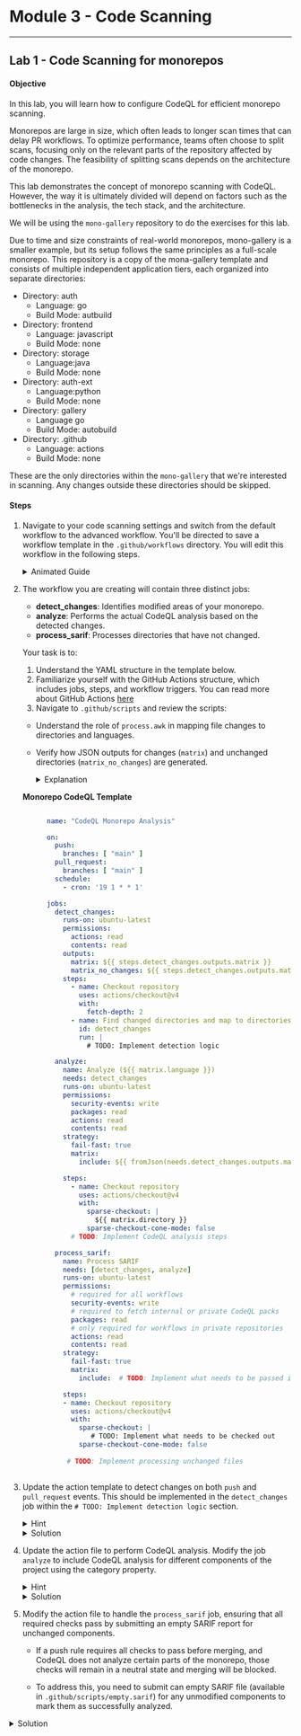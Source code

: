# Module 3 - Code Scanning

---

## Lab 1 - Code Scanning for monorepos

#### Objective

In this lab, you will learn how to configure CodeQL for efficient monorepo scanning.

Monorepos are large in size, which often leads to longer scan times that can delay PR workflows. To optimize performance, teams often choose to split scans, focusing only on the relevant parts of the repository affected by code changes. The feasibility of splitting scans depends on the architecture of the monorepo.

This lab demonstrates the concept of monorepo scanning with CodeQL. However, the way it is ultimately divided will depend on factors such as the bottlenecks in the analysis, the tech stack, and the architecture.

We will be using the `mono-gallery` repository to do the exercises for this lab. 

Due to time and size constraints of real-world monorepos, mono-gallery is a smaller example, but its setup follows the same principles as a full-scale monorepo. This repository is a copy of the mona-gallery template and consists of multiple independent application tiers, each organized into separate directories:

- Directory: auth
    - Language: go
    - Build Mode: autbuild
- Directory: frontend
    - Language: javascript
    - Build Mode: none
- Directory: storage
    - Language:java
    - Build Mode: none
- Directory: auth-ext    
    - Language:python
    - Build Mode: none
- Directory: gallery
    - Language go
    - Build Mode: autobuild
- Directory: .github
    - Language: actions
    - Build Mode: none

These are the only directories within the `mono-gallery` that we're interested in scanning. Any changes outside these directories should be skipped. 

#### Steps

1. Navigate to your code scanning settings and switch from the default workflow to the advanced workflow. You'll be directed to save a workflow template in the `.github/workflows` directory. You will edit this workflow in the following steps.

    <details>
      <summary> Animated Guide</summary>
    
      ![alt text](images/default-to-advanced.gif)
    
    </details>


2. The workflow you are creating will contain three distinct jobs:
     - **detect_changes**: Identifies modified areas of your monorepo.
     - **analyze**: Performs the actual CodeQL analysis based on the detected changes.
     - **process_sarif**: Processes directories that have not changed. 
     
     Your task is to:
     1. Understand the YAML structure in the template below.
     2. Familiarize yourself with the GitHub Actions structure, which includes jobs, steps, and workflow triggers. You can read more about GitHub Actions [here](https://docs.github.com/en/actions)
     3. Navigate to `.github/scripts` and review the scripts:
      - Understand the role of `process.awk` in mapping file changes to directories and languages.
      - Verify how JSON outputs for changes (`matrix`) and unchanged directories (`matrix_no_changes`) are generated.

        <details>
          <summary>Explanation</summary>
          
               
          This awk script processes a configuration file (`cfg_for_dir.txt`) that identifies the programming language and build mode for each directory. It then checks which directories have changes and which do not, and outputs this information in JSON format.
                     
          Here is a step-by-step explanation of the script:
                     
          `BEGIN` Block:
        
          Reads the `cfg_for_dir.txt` file line by line.
          Each line is split into fields based on the semicolon delimiter.
          Populates the `cfg_for_dir` associative array with the directory path as the key, and another associative array as the value, which contains the language and build mode for that directory.
                     
          `Main` Block:
        
          For each record processed, it checks if the directory (the first field) is in `cfg_for_dir`.
          If the directory is not yet in the `dirs` array, it adds an entry to the dirs array with JSON-formatted information about the directory, language, and build mode.
          Also, it iterates through all keys in `cfg_for_dir` and checks if they are not in `dirs`. If they are not, it adds them to the `no_changes` array with similar JSON-formatted information.
                
          `END` Block:
        
          Outputs the contents of `dirs` and `no_changes` arrays in JSON format.
          The `changes` array contains directories where files have changed, while the `no_changes` array contains directories where no files have changed.
          The final output is a JSON object that lists directories with changes and directories without changes, each with their corresponding language and build mode. This can be used for further processing, such as code 
          analysis or build orchestration.

        </details>

   **Monorepo CodeQL Template**
    ```yaml

          name: "CodeQL Monorepo Analysis"
    
          on:
            push:
              branches: [ "main" ]
            pull_request:
              branches: [ "main" ]
            schedule:
              - cron: '19 1 * * 1'
    
          jobs:
            detect_changes:
              runs-on: ubuntu-latest
              permissions:
                actions: read
                contents: read
              outputs:
                matrix: ${{ steps.detect_changes.outputs.matrix }}
                matrix_no_changes: ${{ steps.detect_changes.outputs.matrix_no_changes }}
              steps:
                - name: Checkout repository
                  uses: actions/checkout@v4
                  with:
                    fetch-depth: 2        
                - name: Find changed directories and map to directories and languages
                  id: detect_changes
                  run: |
                    # TODO: Implement detection logic
    
            analyze:
              name: Analyze (${{ matrix.language }})
              needs: detect_changes
              runs-on: ubuntu-latest
              permissions:
                security-events: write
                packages: read
                actions: read
                contents: read
              strategy:
                fail-fast: true
                matrix:
                  include: ${{ fromJson(needs.detect_changes.outputs.matrix) }}
    
              steps:
                - name: Checkout repository
                  uses: actions/checkout@v4
                  with:
                    sparse-checkout: |
                      ${{ matrix.directory }}
                    sparse-checkout-cone-mode: false
                # TODO: Implement CodeQL analysis steps
    
            process_sarif:
              name: Process SARIF
              needs: [detect_changes, analyze]
              runs-on: ubuntu-latest
              permissions:
                # required for all workflows
                security-events: write
                # required to fetch internal or private CodeQL packs
                packages: read
                # only required for workflows in private repositories
                actions: read
                contents: read
              strategy:
                fail-fast: true
                matrix: 
                  include:  # TODO: Implement what needs to be passed into the matrix
    
              steps:
              - name: Checkout repository
                uses: actions/checkout@v4
                with:
                  sparse-checkout: |
                     # TODO: Implement what needs to be checked out
                  sparse-checkout-cone-mode: false
              
               # TODO: Implement processing unchanged files 
                    

    ```    


3. Update the action template to detect changes on both `push` and `pull_request` events. This should be implemented in the `detect_changes` job within the `# TODO: Implement detection logic` section.

   <details>
     <summary>Hint</summary>

     - To detect changes on a pull request, use:
          `git diff --name-only ${{ github.event.pull_request.base.sha }} ${{ github.event.pull_request.head.sha }}`
          -  To detect changes on a push use:
                git diff --name-only HEAD^ HEAD
          - Ensure the workflow fetches enough history by setting fetch-depth: 2 on checkout.

   </details>

   <details>
     <summary>Solution</summary>

    ```yaml

      name: "CodeQL Monorepo Analysis"

      on:
        push:
          branches: [ "main" ]
        pull_request:
          branches: [ "main" ]
        schedule:
          - cron: '19 1 * * 1'

      jobs:
        detect_changes:
          runs-on: ubuntu-latest
          permissions:
            actions: read
            contents: read
          outputs:
            matrix: ${{ steps.detect_changes.outputs.matrix }}
            matrix_no_changes: ${{ steps.detect_changes.outputs.matrix_no_changes }}
          steps:
            - name: Checkout repository
              uses: actions/checkout@v4
              with:
                fetch-depth: 2        
            - name: Find changed directories and map to directories and languages
              id: detect_changes
              run: |
                cd .github/scripts
                if [[ ${{ github.event_name }} == 'pull_request' ]]; then
                DIFF=$(git diff --name-only ${{ github.event.pull_request.base.sha }} ${{ github.event.pull_request.head.sha }} | awk -f process.awk ) 
                CHANGES=$(echo "$DIFF" | jq -c '.changes')
                NO_CHANGES=$(echo "$DIFF" | jq -c '.no_changes')
              
                else
                  # For push events, compare with the previous commit
                  DIFF=$(git diff --name-only HEAD^ HEAD | awk -f process.awk)
                  CHANGES=$(echo "$DIFF" | jq -c '.changes')
                  NO_CHANGES=$(echo "$DIFF" | jq -c '.no_changes')
                fi

                # Store in output and also in a variable for debugging
                echo "matrix=$CHANGES" >> $GITHUB_OUTPUT
                echo "matrix_no_changes=$NO_CHANGES" >> $GITHUB_OUTPUT
          
                # Print the changes for debugging
                echo "Changes found: $CHANGES" 
                echo "No changes found: $NO_CHANGES"    

        ....
    ```   
     
   </details>

  4.  Update the action file to perform CodeQL analysis. Modify the job `analyze` to include CodeQL analysis for different components of the project using the category property.

       <details>
          <summary>Hint</summary>
    
              1. Initialize CodeQL using:
    
                      - name: Initialize CodeQL
                        uses: github/codeql-action/init@v3
    
               2. Perform CodeQL analysis using:
    
                      - name: Perform CodeQL Analysis
                        uses: github/codeql-action/analyze@v3
    
              3. Use the `category` property to analyze different components separately, such as:
                      "/language:${{matrix.language}}/app:${{matrix.directory}}"
    
       </details>    
    
    
       <details>
          <summary>Solution</summary>
              
         ```yaml
    
                analyze:
                  name: Analyze (${{ matrix.language }})
                  needs: detect_changes
                  runs-on: 'ubuntu-latest' 
                  permissions:
                    # required for all workflows
                    security-events: write
                    # required to fetch internal or private CodeQL packs
                    packages: read
                    # only required for workflows in private repositories
                    actions: read
                    contents: read
                  strategy:
                    fail-fast: true
                    matrix: 
                      include: ${{ fromJson(needs.detect_changes.outputs.matrix) }}
    
                  steps:
                      - name: Checkout repository
                        uses: actions/checkout@v4
                        with:
                          sparse-checkout: |
                            ${{ matrix.directory }}
                            .github/scripts/empty.sarif
                          sparse-checkout-cone-mode: false       
                      - name: Initialize CodeQL
                        uses: github/codeql-action/init@v3
                        with:
                            languages: ${{ matrix.language }}
                            build-mode: ${{ matrix.build_mode }}
                      - name: Perform CodeQL Analysis
                        uses: github/codeql-action/analyze@v3
                        with:
                        category: "/language:${{matrix.language}}/app:${{matrix.directory}}"

         ```
       </details>

   6. Modify the action file to handle the `process_sarif` job, ensuring that all required checks pass by submitting an empty SARIF report for unchanged components.

      - If a push rule requires all checks to pass before merging, and CodeQL does not analyze certain parts of the monorepo, those checks will remain in a neutral state and merging will be blocked.
      
      - To address this, you need to submit can empty SARIF file (available in `.github/scripts/empty.sarif`) for any unmodified components to mark them as successfully analyzed.



   <details>
     <summary>Solution</summary>
     
      ```yaml
          
              process_sarif:
                name: Process SARIF
                needs: [detect_changes, analyze]
                runs-on: ubuntu-latest
                permissions:
                  # required for all workflows
                  security-events: write
                  # required to fetch internal or private CodeQL packs
                  packages: read
                  # only required for workflows in private repositories
                  actions: read
                  contents: read
                strategy:
                  fail-fast: true
                  matrix: 
                    include: ${{ fromJson(needs.detect_changes.outputs.matrix_no_changes) }}

                steps:
                - name: Checkout repository
                  uses: actions/checkout@v4
                  with:
                    sparse-checkout: |
                      .github/scripts/empty.sarif
                    sparse-checkout-cone-mode: false
                
                - name: Process SARIF
                  uses: github/codeql-action/upload-sarif@v3
                  with:
                      sarif_file: .github/scripts/empty.sarif
                      category: "/language:${{matrix.language}}/app:${{matrix.directory}}"
                      
        ```

    </details>


#### Final Solution 


   <details>
      <summary>Solution</summary>

    ```yaml

          # For most projects, this workflow file will not need changing; you simply need
          # to commit it to your repository.
          #
          # You may wish to alter this file to override the set of languages analyzed,
          # or to provide custom queries or build logic.
          #
          # ******** NOTE ********
          # We have attempted to detect the languages in your repository. Please check
          # the `language` matrix defined below to confirm you have the correct set of
          # supported CodeQL languages.
          #
          name: "CodeQL Monorepo Analysis"

          on:
            push:
              branches: [ "main" ]
            pull_request:
              branches: [ "main" ]
            schedule:
              - cron: '19 1 * * 1'

          jobs:
            detect_changes:
              runs-on: ubuntu-latest
              permissions:
                # only required for workflows in private repositories
                actions: read
                contents: read
              outputs:
                matrix: ${{ steps.detect_changes.outputs.matrix }}
                matrix_no_changes: ${{ steps.detect_changes.outputs.matrix_no_changes }}
              steps:
                - name: Checkout repository
                  uses: actions/checkout@v4
                  with:
                    fetch-depth: 2        
                - name: Find changed directories and map to directories and languages
                  id: detect_changes
                  run: |
                    cd .github/scripts
                    if [[ ${{ github.event_name }} == 'pull_request' ]]; then
                    DIFF=$(git diff --name-only ${{ github.event.pull_request.base.sha }} ${{ github.event.pull_request.head.sha }} | awk -f process.awk ) 
                    CHANGES=$(echo "$DIFF" | jq -c '.changes')
                    NO_CHANGES=$(echo "$DIFF" | jq -c '.no_changes')
                  
                    else
                      # For push events, compare with the previous commit
                      DIFF=$(git diff --name-only HEAD^ HEAD | awk -f process.awk)
                      CHANGES=$(echo "$DIFF" | jq -c '.changes')
                      NO_CHANGES=$(echo "$DIFF" | jq -c '.no_changes')
                    fi

                    # Store in output and also in a variable for debugging
                    echo "matrix=$CHANGES" >> $GITHUB_OUTPUT
                    echo "matrix_no_changes=$NO_CHANGES" >> $GITHUB_OUTPUT
              
                    # Print the changes for debugging
                    echo "Changes found: $CHANGES" 
                    echo "No changes found: $NO_CHANGES"

            analyze:
              name: Analyze (${{ matrix.language }})
              needs: detect_changes
              runs-on: 'ubuntu-latest' 
              permissions:
                # required for all workflows
                security-events: write
                # required to fetch internal or private CodeQL packs
                packages: read
                # only required for workflows in private repositories
                actions: read
                contents: read
              strategy:
                fail-fast: true
                matrix: 
                  include: ${{ fromJson(needs.detect_changes.outputs.matrix) }}

              steps:
                  - name: Checkout repository
                    uses: actions/checkout@v4
                    with:
                      sparse-checkout: |
                        ${{ matrix.directory }}
                        .github/scripts/empty.sarif
                      sparse-checkout-cone-mode: false       
                  - name: Initialize CodeQL
                    uses: github/codeql-action/init@v3
                    with:
                        languages: ${{ matrix.language }}
                        build-mode: ${{ matrix.build_mode }}
                  - name: Perform CodeQL Analysis
                    uses: github/codeql-action/analyze@v3
                    with:
                    category: "/language:${{matrix.language}}/app:${{matrix.directory}}"

            process_sarif:
                name: Process SARIF
                needs: [detect_changes, analyze]
                runs-on: ubuntu-latest
                permissions:
                  # required for all workflows
                  security-events: write
                  # required to fetch internal or private CodeQL packs
                  packages: read
                  # only required for workflows in private repositories
                  actions: read
                  contents: read
                strategy:
                  fail-fast: true
                  matrix: 
                    include: ${{ fromJson(needs.detect_changes.outputs.matrix_no_changes) }}

                steps:
                - name: Checkout repository
                  uses: actions/checkout@v4
                  with:
                    sparse-checkout: |
                      .github/scripts/empty.sarif
                    sparse-checkout-cone-mode: false
                
                - name: Process SARIF
                  uses: github/codeql-action/upload-sarif@v3
                  with:
                      sarif_file: .github/scripts/empty.sarif
                      category: "/language:${{matrix.language}}/app:${{matrix.directory}}"
    ```
  </details>

#### Discussion Points

- Why is efficient scanning critical in large monorepos? How do lengthy scan times impact developer productivity and pull request workflows?

- What factors determine whether splitting monorepo scans is feasible? How can a monorepo's architecture influence the ease or complexity of implementing split scans?

- Why is it necessary to handle categories that have not changed by submitting empty SARIF reports?

